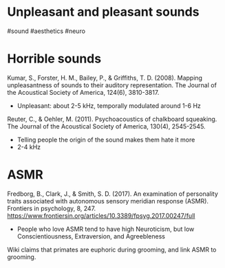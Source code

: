 # Unpleasant and pleasant sounds

#sound #aesthetics #neuro

# Horrible sounds

Kumar, S., Forster, H. M., Bailey, P., & Griffiths, T. D. (2008). Mapping unpleasantness of sounds to their auditory representation. The Journal of the Acoustical Society of America, 124(6), 3810-3817.

* Unpleasant: about 2-5 kHz, temporally modulated around 1-6 Hz

Reuter, C., & Oehler, M. (2011). Psychoacoustics of chalkboard squeaking. The Journal of the Acoustical Society of America, 130(4), 2545-2545.

* Telling people the origin of the sound makes them hate it more
* 2-4 kHz

# ASMR

Fredborg, B., Clark, J., & Smith, S. D. (2017). An examination of personality traits associated with autonomous sensory meridian response (ASMR). Frontiers in psychology, 8, 247.
https://www.frontiersin.org/articles/10.3389/fpsyg.2017.00247/full

* People who love ASMR tend to have high Neuroticism, but low Conscientiousness, Extraversion, and Agreebleness

Wiki claims that primates are euphoric during grooming, and link ASMR to grooming.